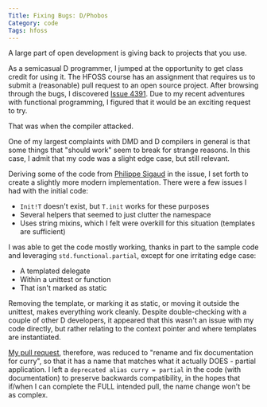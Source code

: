 ```yaml
---
Title: Fixing Bugs: D/Phobos
Category: code
Tags: hfoss
---
```


A large part of open development is giving back to projects that you use.

As a semicasual D programmer, I jumped at the opportunity to get class credit for using it. The HFOSS course has an assignment that requires us to submit a (reasonable) pull request to an open source project. After browsing through the bugs, I discovered [Issue 4391]. Due to my recent adventures with functional programming, I figured that it would be an exciting request to try.

That was when the compiler attacked.

One of my largest complaints with DMD and D compilers in general is that some things that "should work" seem to break for strange reasons. In this case, I admit that my code was a slight edge case, but still relevant.

Deriving some of the code from [Philippe Sigaud] in the issue, I set forth to create a slightly more modern implementation. There were a few issues I had with the initial code:

- `Init!T` doesn't exist, but `T.init` works for these purposes
- Several helpers that seemed to just clutter the namespace
- Uses string mixins, which I felt were overkill for this situation (templates are sufficient)

I was able to get the code mostly working, thanks in part to the sample code and leveraging `std.functional.partial`, except for one irritating edge case:

- A templated delegate
- Within a unittest or function
- That isn't marked as static

Removing the template, or marking it as static, or moving it outside the unittest, makes everything work cleanly. Despite double-checking with a couple of other D developers, it appeared that this wasn't an issue with my code directly, but rather relating to the context pointer and where templates are instantiated.

[My pull request], therefore, was reduced to "rename and fix documentation for curry", so that it has a name that matches what it actually DOES - partial application. I left a `deprecated alias curry = partial` in the code (with documentation) to preserve backwards compatibility, in the hopes that if/when I can complete the FULL intended pull, the name change won't be as complex.

[Issue 4391]: https://d.puremagic.com/issues/show_bug.cgi?id=4391
[Philippe Sigaud]: https://github.com/PhilippeSigaud
[My pull request]: https://github.com/D-Programming-Language/phobos/pull/1979
